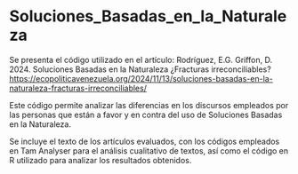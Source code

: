 # Soluciones_Basadas_en_la_Naturaleza
Se presenta el código utilizado en el artículo:
Rodríguez, E.G. Griffon, D. 2024. Soluciones Basadas en la Naturaleza ¿Fracturas irreconciliables?   
https://ecopoliticavenezuela.org/2024/11/13/soluciones-basadas-en-la-naturaleza-fracturas-irreconciliables/
 
Este código permite analizar las diferencias en los discursos empleados por las personas que están a favor y en contra del uso de Soluciones Basadas en la Naturaleza.

Se incluye el texto de los artículos evaluados, con los códigos empleados en Tam Analyser para el análisis cualitativo de textos, así como el código en R utilizado para analizar los resultados  obtenidos.
